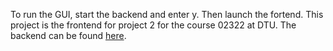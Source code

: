 To run the GUI, start the backend and enter y. Then launch the fortend.
This project is the frontend for project 2 for the course 02322 at DTU. The backend can be found [here](https://github.com/nordbobirk/02322-project2-backend).
